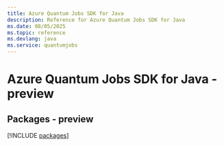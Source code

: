 ```yaml
---
title: Azure Quantum Jobs SDK for Java
description: Reference for Azure Quantum Jobs SDK for Java
ms.date: 08/05/2025
ms.topic: reference
ms.devlang: java
ms.service: quantumjobs
---
```

# Azure Quantum Jobs SDK for Java - preview
## Packages - preview
[!INCLUDE [packages](quantum-jobs-index.md)]